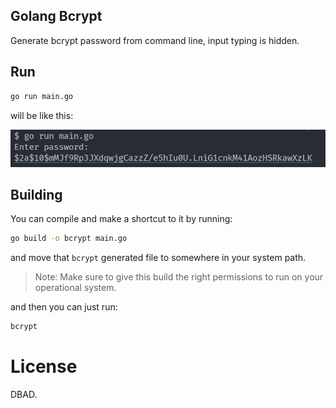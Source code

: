 ## Golang Bcrypt

Generate bcrypt password from command line, input typing is hidden.


## Run

```bash
go run main.go
```

will be like this:

![Image of Bcrypt Sample](bcrypt-sample.png)


## Building
You can compile and make a shortcut to it by running:

```bash
go build -o bcrypt main.go
```

and move that `bcrypt` generated file to somewhere in your system path. 

> Note: Make sure to give this build the right permissions to run on your operational system.

and then you can just run:

```bash
bcrypt
```

# License

DBAD.